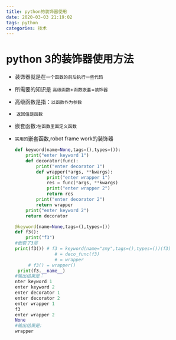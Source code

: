 ```yaml
---
title: python的装饰器使用
date: 2020-03-03 21:19:02
tags: python
categories: 技术
---
```

# python 3的装饰器使用方法

* 装饰器就是在`一个函数的前后执行一些代码`
* 所需要的知识是 `高级函数`+`函数嵌套`=`装饰器`
* 高级函数是指：`以函数作为参数`
* ​                            `返回值是函数`

* 嵌套函数:`在函数里面定义函数`

* `实用的`嵌套函数,robot frame work的装饰器

  ```python
  def keyword(name=None,tags=(),types=()):
      print("enter keyword 1")
      def decorator(func):
          print("enter decorator 1")
          def wrapper(*args, **kwargs):
              print("enter wrapper 1")
              res = func(*args, **kwargs)
              print("enter wrapper 2")
              return res
          print("enter decorator 2")
          return wrapper
      print("enter keyword 2")
      return decorator
  
  @keyword(name=None,tags=(),types=())
  def f3():
      print("f3")
  #嵌套了3层
  print(f3()) # f3 = keyword(name="zmy",tags=(),types=())(f3)
                 # = deco_func(f3)
                 # = wrapper
       # f3() = wrapper()
   print(f3.__name__)
  #输出结果是：
  nter keyword 1
  enter keyword 2
  enter decorator 1
  enter decorator 2
  enter wrapper 1
  f3
  enter wrapper 2
  None
  #输出结果是:
  wrapper
  ```

  